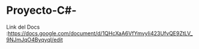 # Proyecto-C#-
Link del Docs :https://docs.google.com/document/d/1QHcXaA6VfYmvyIi423UfvQE9ZtLV_9NJmJqO4ByqyqI/edit
